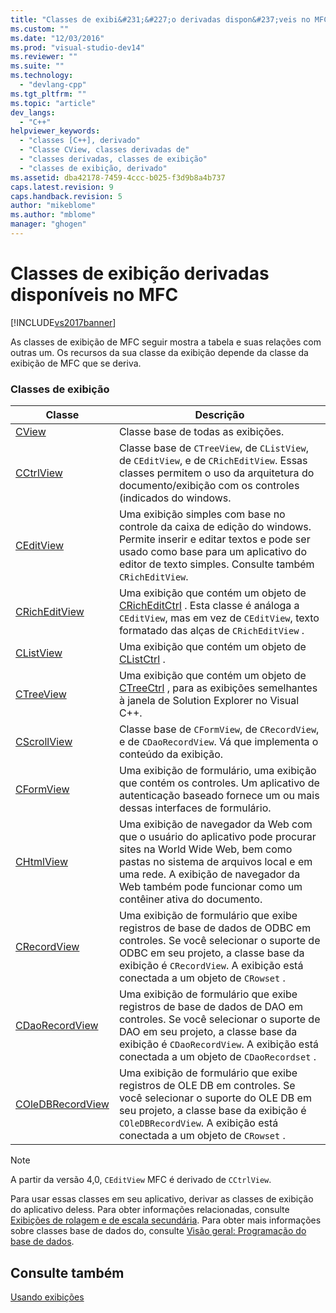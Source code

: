 ```yaml
---
title: "Classes de exibi&#231;&#227;o derivadas dispon&#237;veis no MFC | Microsoft Docs"
ms.custom: ""
ms.date: "12/03/2016"
ms.prod: "visual-studio-dev14"
ms.reviewer: ""
ms.suite: ""
ms.technology: 
  - "devlang-cpp"
ms.tgt_pltfrm: ""
ms.topic: "article"
dev_langs: 
  - "C++"
helpviewer_keywords: 
  - "classes [C++], derivado"
  - "Classe CView, classes derivadas de"
  - "classes derivadas, classes de exibição"
  - "classes de exibição, derivado"
ms.assetid: dba42178-7459-4ccc-b025-f3d9b8a4b737
caps.latest.revision: 9
caps.handback.revision: 5
author: "mikeblome"
ms.author: "mblome"
manager: "ghogen"
---
```

# Classes de exibi&#231;&#227;o derivadas dispon&#237;veis no MFC
[!INCLUDE[vs2017banner](../assembler/inline/includes/vs2017banner.md)]

As classes de exibição de MFC seguir mostra a tabela e suas relações com outras um.  Os recursos da sua classe da exibição depende da classe da exibição de MFC que se deriva.  
  
### Classes de exibição  
  
|Classe|Descrição|  
|------------|---------------|  
|[CView](../Topic/CView%20Class.md)|Classe base de todas as exibições.|  
|[CCtrlView](../mfc/reference/cctrlview-class.md)|Classe base de `CTreeView`, de `CListView`, de `CEditView`, e de `CRichEditView`.  Essas classes permitem o uso da arquitetura do documento\/exibição com os controles \(indicados do windows.|  
|[CEditView](../Topic/CEditView%20Class.md)|Uma exibição simples com base no controle da caixa de edição do windows.  Permite inserir e editar textos e pode ser usado como base para um aplicativo do editor de texto simples.  Consulte também `CRichEditView`.|  
|[CRichEditView](../mfc/reference/cricheditview-class.md)|Uma exibição que contém um objeto de [CRichEditCtrl](../Topic/CRichEditCtrl%20Class.md) .  Esta classe é análoga a `CEditView`, mas em vez de `CEditView`, texto formatado das alças de `CRichEditView` .|  
|[CListView](../mfc/reference/clistview-class.md)|Uma exibição que contém um objeto de [CListCtrl](../Topic/CListCtrl%20Class.md) .|  
|[CTreeView](../mfc/reference/ctreeview-class.md)|Uma exibição que contém um objeto de [CTreeCtrl](../mfc/reference/ctreectrl-class.md) , para as exibições semelhantes à janela de Solution Explorer no Visual C\+\+.|  
|[CScrollView](../mfc/reference/cscrollview-class.md)|Classe base de `CFormView`, de `CRecordView`, e de `CDaoRecordView`.  Vá que implementa o conteúdo da exibição.|  
|[CFormView](../mfc/reference/cformview-class.md)|Uma exibição de formulário, uma exibição que contém os controles.  Um aplicativo de autenticação baseado fornece um ou mais dessas interfaces de formulário.|  
|[CHtmlView](../mfc/reference/chtmlview-class.md)|Uma exibição de navegador da Web com que o usuário do aplicativo pode procurar sites na World Wide Web, bem como pastas no sistema de arquivos local e em uma rede.  A exibição de navegador da Web também pode funcionar como um contêiner ativa do documento.|  
|[CRecordView](../mfc/reference/crecordview-class.md)|Uma exibição de formulário que exibe registros de base de dados de ODBC em controles.  Se você selecionar o suporte de ODBC em seu projeto, a classe base da exibição é `CRecordView`.  A exibição está conectada a um objeto de `CRowset` .|  
|[CDaoRecordView](../mfc/reference/cdaorecordview-class.md)|Uma exibição de formulário que exibe registros de base de dados de DAO em controles.  Se você selecionar o suporte de DAO em seu projeto, a classe base da exibição é `CDaoRecordView`.  A exibição está conectada a um objeto de `CDaoRecordset` .|  
|[COleDBRecordView](../mfc/reference/coledbrecordview-class.md)|Uma exibição de formulário que exibe registros de OLE DB em controles.  Se você selecionar o suporte do OLE DB em seu projeto, a classe base da exibição é `COleDBRecordView`.  A exibição está conectada a um objeto de `CRowset` .|  
  
> [!NOTE]
>  A partir da versão 4,0, `CEditView` MFC é derivado de `CCtrlView`.  
  
 Para usar essas classes em seu aplicativo, derivar as classes de exibição do aplicativo deless.  Para obter informações relacionadas, consulte [Exibições de rolagem e de escala secundária](../mfc/scrolling-and-scaling-views.md).  Para obter mais informações sobre classes base de dados do, consulte [Visão geral: Programação do base de dados](../data/data-access-programming-mfc-atl.md).  
  
## Consulte também  
 [Usando exibições](../mfc/using-views.md)
